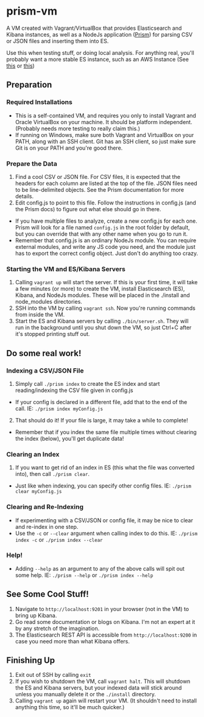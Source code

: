 # prism-vm
A VM created with Vagrant/VirtualBox that provides Elasticsearch and Kibana instances, as well as a NodeJs application ([Prism](https://github.com/MikeyBurkman/prism)) for parsing CSV or JSON files and inserting them into ES. 

Use this when testing stuff, or doing local analysis. For anything real, you'll probably want a more stable ES instance, such as an AWS Instance (See  [this](http://thediscoblog.com/blog/2013/05/17/elasticsearch-on-ec2-in-less-than-60-seconds/) or [this](http://chrissimpson.co.uk/using-elasticsearch-on-amazon-ec2.html))

## Preparation

### Required Installations
 * This is a self-contained VM, and requires you only to install Vagrant and Oracle VirtualBox on your machine. It should be platform independent. (Probably needs more testing to really claim this.)
 * If running on Windows, make sure both Vagrant and VirtualBox on your PATH, along with an SSH client. Git has an SSH client, so just make sure Git is on your PATH and you're good there.

### Prepare the Data
 1. Find a cool CSV or JSON file. For CSV files, it is expected that the headers for each column are listed at the top of the file. JSON files need to be line-delimited objects. See the Prism documentation for more details.
 2. Edit config.js to point to this file. Follow the instructions in config.js (and the Prism docs) to figure out what else should go in there.
   - If you have multiple files to analyze, create a new config.js for each one. Prism will look for a file named `config.js` in the root folder by default, but you can override that with any other name when you go to run it.
   - Remember that config.js is an ordinary NodeJs module. You can require external modules, and write any JS code you need, and the module just has to export the correct config object. Just don't do anything too crazy.

### Starting the VM and ES/Kibana Servers
 1. Calling `vagrant up` will start the server. If this is your first time, it will take a few minutes (or more) to create the VM, install Elasticsearch (ES), Kibana, and NodeJs modules. These will be placed in the ./install and node_modules directories.
 2. SSH into the VM by calling `vagrant ssh`. Now you're running commands from inside the VM.
 3. Start the ES and Kibana servers by calling `./bin/server.sh`. They will run in the background until you shut down the VM, so just Ctrl+C after it's stopped printing stuff out.

## Do some real work!

### Indexing a CSV/JSON File
 1. Simply call `./prism index` to create the ES index and start reading/indexing the CSV file given in config.js
   - If your config is declared in a different file, add that to the end of the call. IE: `./prism index myConfig.js`
 2. That should do it! If your file is large, it may take a while to complete!
 - Remember that if you index the same file multiple times without clearing the index (below), you'll get duplicate data!

### Clearing an Index
 1. If you want to get rid of an index in ES (this what the file was converted into), then call `./prism clear`.
   - Just like when indexing, you can specify other config files. IE: `./prism clear myConfig.js`

### Clearing and Re-Indexing
 - If experimenting with a CSV/JSON or config file, it may be nice to clear and re-index in one step.
 - Use the `-c` or `--clear` argument when calling index to do this. IE: `./prism index -c` or `./prism index --clear`

### Help!
 - Adding `--help` as an argument to any of the above calls will spit out some help. IE: `./prism --help` or `./prism index --help`

## See Some Cool Stuff!
 1. Navigate to `http://localhost:9201` in your browser (not in the VM) to bring up Kibana.
 2. Go read some documentation or blogs on Kibana. I'm not an expert at it by any stretch of the imagination.
 3. The Elasticsearch REST API is accessible from  `http://localhost:9200` in case you need more than what Kibana offers.

## Finishing Up
 1. Exit out of SSH by calling `exit`
 2. If you wish to shutdown the VM, call `vagrant halt`. This will shutdown the ES and Kibana servers, but your indexed data will stick around unless you manually delete it or the `./install` directory.
 3. Calling `vagrant up` again will restart your VM. (It shouldn't need to install anything this time, so it'll be much quicker.)
